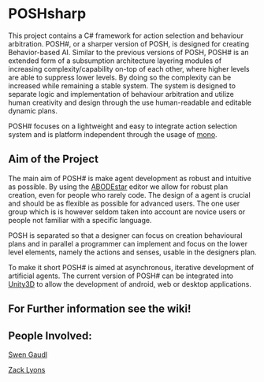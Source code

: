 # POSHsharp

This project contains a C# framework for action selection and behaviour arbitration. 
POSH#, or a sharper version of POSH, is designed for creating Behavior-based AI. Similar to the previous versions of POSH,
POSH# is an extended form of a subsumption architecture layering modules of increasing complexity/capability on-top of each other, where higher levels are able to suppress lower levels. By doing so the complexity can be increased while remaining a stable system. The system is designed to separate logic and implementation of behaviour arbitration and utilize human creativity and design through the use human-readable and editable dynamic plans.

POSH# focuses on a lightweight and easy to integrate action selection system and is platform independent through the usage of [mono](http://www.mono-project.com/).

## Aim of the Project ##
The main aim of POSH# is make agent development as robust and intuitive as possible. By using the [ABODEstar](https://github.com/suegy/abode-star/) editor we allow for robust plan creation, even for people who rarely code. The design of a agent is crucial and should be as flexible as possible for advanced users. The one user group which is is however seldom taken into account are novice users or people not familiar with a specific language.

POSH is separated so that a designer can focus on creation behavioural plans and in parallel a programmer can implement and focus on the lower level elements, namely the actions and senses, usable in the designers plan.

To make it short POSH# is aimed at asynchronous, iterative development of artificial agents. The current version of POSH# can be integrated into [Unity3D](http://unity3d.com/) to allow the development of android, web or desktop applications.

## For Further information see the wiki!

## People Involved: ##
[Swen Gaudl](http://www.swen.fairrats.eu)

[Zack Lyons](https://twitter.com/zackl90)
